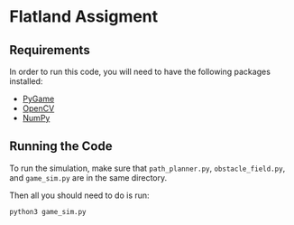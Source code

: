 # Flatland Assigment

## Requirements
In order to run this code, you will need to have the following packages installed:

- [PyGame](https://www.pygame.org/news)
- [OpenCV](https://opencv.org/)
- [NumPy](https://numpy.org/)


## Running the Code

To run the simulation, make sure that `path_planner.py`, `obstacle_field.py`, and `game_sim.py` are in the same directory.

Then all you should need to do is run:
```bash
python3 game_sim.py
```